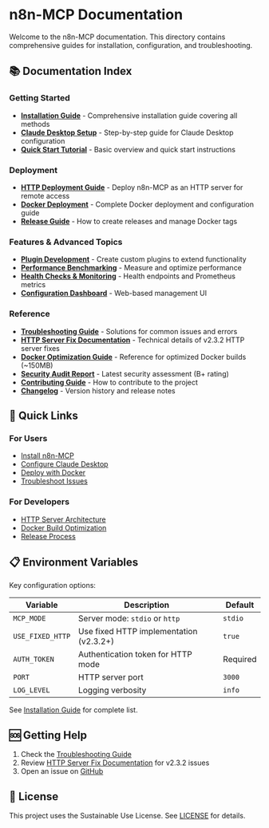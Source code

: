 # n8n-MCP Documentation

Welcome to the n8n-MCP documentation. This directory contains comprehensive guides for installation, configuration, and troubleshooting.

## 📚 Documentation Index

### Getting Started
- **[Installation Guide](./INSTALLATION.md)** - Comprehensive installation guide covering all methods
- **[Claude Desktop Setup](./README_CLAUDE_SETUP.md)** - Step-by-step guide for Claude Desktop configuration
- **[Quick Start Tutorial](../README.md)** - Basic overview and quick start instructions

### Deployment
- **[HTTP Deployment Guide](./HTTP_DEPLOYMENT.md)** - Deploy n8n-MCP as an HTTP server for remote access
- **[Docker Deployment](./DOCKER_README.md)** - Complete Docker deployment and configuration guide
- **[Release Guide](./RELEASE_GUIDE.md)** - How to create releases and manage Docker tags

### Features & Advanced Topics
- **[Plugin Development](./PLUGIN_DEVELOPMENT.md)** - Create custom plugins to extend functionality
- **[Performance Benchmarking](./benchmarking.md)** - Measure and optimize performance
- **[Health Checks & Monitoring](./health-monitoring.md)** - Health endpoints and Prometheus metrics
- **[Configuration Dashboard](./dashboard.md)** - Web-based management UI

### Reference
- **[Troubleshooting Guide](./TROUBLESHOOTING.md)** - Solutions for common issues and errors
- **[HTTP Server Fix Documentation](./HTTP_SERVER_FINAL_FIX.md)** - Technical details of v2.3.2 HTTP server fixes
- **[Docker Optimization Guide](./DOCKER_OPTIMIZATION_GUIDE.md)** - Reference for optimized Docker builds (~150MB)
- **[Security Audit Report](../SECURITY-AUDIT-REPORT.md)** - Latest security assessment (B+ rating)
- **[Contributing Guide](../CONTRIBUTING.md)** - How to contribute to the project
- **[Changelog](./CHANGELOG.md)** - Version history and release notes

## 🚀 Quick Links

### For Users
- [Install n8n-MCP](./INSTALLATION.md)
- [Configure Claude Desktop](./README_CLAUDE_SETUP.md)
- [Deploy with Docker](./DOCKER_README.md)
- [Troubleshoot Issues](./TROUBLESHOOTING.md)

### For Developers
- [HTTP Server Architecture](./HTTP_SERVER_FINAL_FIX.md)
- [Docker Build Optimization](./DOCKER_OPTIMIZATION_GUIDE.md)
- [Release Process](./RELEASE_GUIDE.md)

## 📋 Environment Variables

Key configuration options:

| Variable | Description | Default |
|----------|-------------|---------|
| `MCP_MODE` | Server mode: `stdio` or `http` | `stdio` |
| `USE_FIXED_HTTP` | Use fixed HTTP implementation (v2.3.2+) | `true` |
| `AUTH_TOKEN` | Authentication token for HTTP mode | Required |
| `PORT` | HTTP server port | `3000` |
| `LOG_LEVEL` | Logging verbosity | `info` |

See [Installation Guide](./INSTALLATION.md#environment-configuration) for complete list.

## 🆘 Getting Help

1. Check the [Troubleshooting Guide](./TROUBLESHOOTING.md)
2. Review [HTTP Server Fix Documentation](./HTTP_SERVER_FINAL_FIX.md) for v2.3.2 issues
3. Open an issue on [GitHub](https://github.com/czlonkowski/n8n-mcp/issues)

## 📝 License

This project uses the Sustainable Use License. See [LICENSE](../LICENSE) for details.